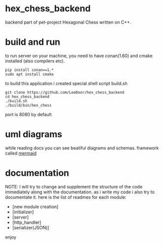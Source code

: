 # hex_chess_backend
backend part of pet-project Hexagonal Chess written on C++.

# build and run
to run server on your machine, you need to have conan(1.60) and cmake installed (also compilers etc).

```
pip install conan==1.*
sudo apt install cmake
```
to build this application i created special shell script build.sh
```
git clone https://github.com/LeeDoor/hex_chess_backend
cd hex_chess_backend
./build.sh
./build/bin/hex_chess
```
port is 8080 by default

# uml diagrams
while reading docs you can see beatiful diagrams and schemas. framework called [mermaid](https://www.mermaidchart.com)

# documentation
NOTE: I will try to change and supplement the structure of the code immediately along with the documentation.
as i write my code i also try to documentate it. here is the list of readmes for each module:
* [new module creation]
* [initializer]
* [server]
* [http_handler]
* [serializer(JSON)]

enjoy 
